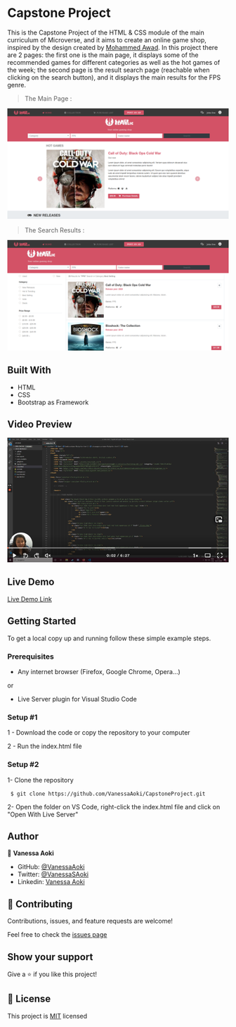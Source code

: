 # Capstone Project

This is the Capstone Project of the HTML &amp; CSS module of the main curriculum of Microverse, and it aims to create an online game shop, inspired by the design created by [Mohammed Awad](https://www.behance.net/gallery/24796463/ZATTIX).
In this project there are 2 pages: the first one is the main page, it displays some of the recommended games for different categories as well as the hot games of the week; the second page is the result search page (reachable when clicking on the search button), and it displays the main results for the FPS genre.

> The Main Page :
 
![screenshot](./assets/imgs/screenshot.png)


> The Search Results :

![screenshot](./assets/imgs/screenshot-results.png)

## Built With

- HTML 
- CSS 
- Bootstrap as Framework

## Video Preview


[![Watch the video](./assets/imgs/video.png)](https://www.loom.com/share/466877d1feb44a70ac3a13d1b0a5e5d4)

## Live Demo

[Live Demo Link](https://raw.githack.com/VanessaAoki/CapstoneProject/feature_main/index.html) 


## Getting Started

To get a local copy up and running follow these simple example steps.

### Prerequisites

- Any internet browser (Firefox, Google Chrome, Opera...)

or 

- Live Server plugin for Visual Studio Code 

### Setup #1


1 - Download the code or copy the repository to your computer

2 - Run the index.html file


### Setup #2


1- Clone the repository
```
 $ git clone https://github.com/VanessaAoki/CapstoneProject.git
```

2- Open the folder on VS Code, right-click the index.html file and click on "Open With Live Server"


## Author

👤 **Vanessa Aoki**

- GitHub: [@VanessaAoki](https://github.com/VanessaAoki)
- Twitter: [@VanessaSAoki](https://twitter.com/VanessaSAoki)
- Linkedin: [Vanessa Aoki](https://www.linkedin.com/in/vanessasaoki/)

## 🤝 Contributing

Contributions, issues, and feature requests are welcome!

Feel free to check the [issues page](https://github.com/VanessaAoki/CapstoneProject/issues)

## Show your support

Give a ⭐️ if you like this project!

## 📝 License

This project is [MIT](https://github.com/VanessaAoki/CapstoneProject/blob/feature_main/LICENSE) licensed